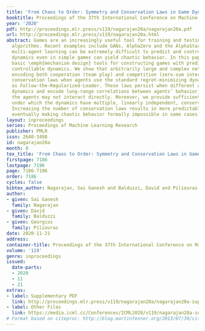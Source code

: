 ```yaml
---
title: 'From Chaos to Order: Symmetry and Conservation Laws in Game Dynamics'
booktitle: Proceedings of the 37th International Conference on Machine Learning
year: '2020'
pdf: http://proceedings.mlr.press/v119/nagarajan20a/nagarajan20a.pdf
url: http://proceedings.mlr.press/v119/nagarajan20a.html
abstract: Games are an increasingly useful tool for training and testing learning
  algorithms. Recent examples include GANs, AlphaZero and the AlphaStar league. However,
  multi-agent learning can be extremely difficult to predict and control. Learning
  dynamics even in simple games can yield chaotic behavior. In this paper, we present
  basic \emph{mechanism design} tools for constructing games with predictable and
  controllable dynamics. We show that arbitrarily large and complex network games,
  encoding both cooperation (team play) and competition (zero-sum interaction), exhibit
  conservation laws when agents use the standard regret-minimizing dynamics known
  as Follow-the-Regularized-Leader. These laws persist when different agents use different
  dynamics and encode long-range correlations between agents’ behavior, even though
  the agents may not interact directly. Moreover, we provide sufficient conditions
  under which the dynamics have multiple, linearly independent, conservation laws.
  Increasing the number of conservation laws results in more predictable dynamics,
  eventually making chaotic behavior formally impossible in some cases.
layout: inproceedings
series: Proceedings of Machine Learning Research
publisher: PMLR
issn: 2640-3498
id: nagarajan20a
month: 0
tex_title: 'From Chaos to Order: Symmetry and Conservation Laws in Game Dynamics'
firstpage: 7186
lastpage: 7196
page: 7186-7196
order: 7186
cycles: false
bibtex_author: Nagarajan, Sai Ganesh and Balduzzi, David and Piliouras, Georgios
author:
- given: Sai Ganesh
  family: Nagarajan
- given: David
  family: Balduzzi
- given: Georgios
  family: Piliouras
date: 2020-11-21
address: 
container-title: Proceedings of the 37th International Conference on Machine Learning
volume: '119'
genre: inproceedings
issued:
  date-parts:
  - 2020
  - 11
  - 21
extras:
- label: Supplementary PDF
  link: http://proceedings.mlr.press/v119/nagarajan20a/nagarajan20a-supp.pdf
- label: Other Files
  link: https://media.icml.cc/Conferences/ICML2020/v119/nagarajan20a-supp.zip
# Format based on citeproc: http://blog.martinfenner.org/2013/07/30/citeproc-yaml-for-bibliographies/
---
```

